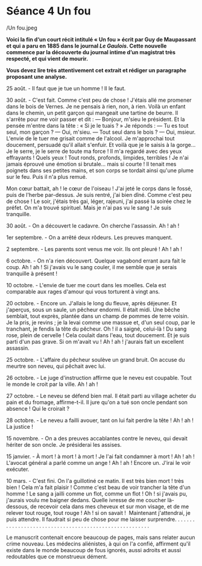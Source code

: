# Séance 4 Un fou

/Un fou.jpeg

**Voici la fin d‘un court récit intitulé « Un fou » écrit par Guy de Maupassant et qui a paru en 1885 dans le journal _Le Gaulois_. Cette nouvelle commence par la découverte du journal intime d’un magistrat très respecté, et qui vient de mourir.**

**Vous devez lire très attentivement cet extrait et rédiger un paragraphe proposant une analyse.**


25 août. - Il faut que je tue un homme ! Il le faut.

30 août. - C'est fait. Comme c'est peu de chose !
J'étais allé me promener dans le bois de Vernes. Je ne pensais à rien, non, à rien. Voilà un enfant dans le chemin, un petit garçon qui mangeait une tartine de beurre.
Il s'arrête pour me voir passer et dit :
— Bonjour, m'sieu le président.
Et la pensée m'entre dans la tête : « Si je le tuais ? »
Je réponds :
— Tu es tout seul, mon garçon ?
— Oui, m'sieu.
— Tout seul dans le bois ?
— Oui, msieur.
L'envie de le tuer me grisait comme de l'alcool. Je m'approchai tout doucement, persuadé qu'il allait s'enfuir. Et voilà que je le saisis à la gorge... Je le serre, je le serre de toute ma force ! Il m'a regardé avec des yeux effrayants ! Quels yeux ! Tout ronds, profonds, limpides, terribles ! Je n'ai jamais éprouvé une émotion si brutale... mais si courte ! Il tenait mes poignets dans ses petites mains, et son corps se tordait ainsi qu'une plume sur le feu. Puis il n'a plus remué.

Mon cœur battait, ah ! le cœur de l'oiseau ! J'ai jeté le corps dans le fossé, puis de l'herbe par-dessus.
Je suis rentré, j'ai bien dîné. Comme c'est peu de chose ! Le soir, j'étais très gai, léger, rajeuni, j'ai passé la soirée chez le préfet. On m'a trouvé spirituel.
Mais je n'ai pas vu le sang ! Je suis tranquille.

30 août. - On a découvert le cadavre. On cherche l'assassin. Ah ! ah !

1er septembre. - On a arrêté deux rôdeurs. Les preuves manquent.

2 septembre. - Les parents sont venus me voir. Ils ont pleuré ! Ah ! ah !

6 octobre. - On n'a rien découvert. Quelque vagabond errant aura fait le coup. Ah ! ah ! Si j'avais vu le sang couler, il me semble que je serais tranquille à présent !

10 octobre. - L'envie de tuer me court dans les moelles. Cela est comparable aux rages d'amour qui vous torturent à vingt ans.

20 octobre. - Encore un. J'allais le long du fleuve, après déjeuner. Et j'aperçus, sous un saule, un pêcheur endormi. Il était midi. Une bêche semblait, tout exprès, plantée dans un champ de pommes de terre voisin.
Je la pris, je revins ; je la levai comme une massue et, d'un seul coup, par le tranchant, je fendis la tête du pêcheur. Oh ! il a saigné, celui-là ! Du sang rose, plein de cervelle ! Cela coulait dans l'eau, tout doucement. Et je suis parti d'un pas grave. Si on m'avait vu ! Ah ! ah ! j'aurais fait un excellent assassin.

25 octobre. - L'affaire du pêcheur soulève un grand bruit. On accuse du meurtre son neveu, qui pêchait avec lui. 

26 octobre. - Le juge d'instruction affirme que le neveu est coupable. Tout le monde le croit par la ville. Ah ! ah !

27 octobre. - Le neveu se défend bien mal. Il était parti au village acheter du pain et du fromage, affirme-t-il. Il jure qu'on a tué son oncle pendant son absence ! Qui le croirait ?

28 octobre. - Le neveu a failli avouer, tant on lui fait perdre la tête ! Ah ! ah ! La justice !

15 novembre. - On a des preuves accablantes contre le neveu, qui devait hériter de son oncle. Je présiderai les assises.

15 janvier. - À mort ! à mort ! à mort ! Je l'ai fait condamner à mort ! Ah ! ah ! L'avocat général a parlé comme un ange ! Ah ! ah ! Encore un. J'irai le voir exécuter.

10 mars. - C'est fini. On l'a guillotiné ce matin. Il est très bien mort ! très bien ! Cela m'a fait plaisir ! Comme c'est beau de voir trancher la tête d'un homme ! Le sang a jailli comme un flot, comme un flot ! Oh ! si j'avais pu, j'aurais voulu me baigner dedans. Quelle ivresse de me coucher là-dessous, de recevoir cela dans mes cheveux et sur mon visage, et de me relever tout rouge, tout rouge ! Ah ! si on savait ! 
Maintenant j'attendrai, je puis attendre. Il faudrait si peu de chose pour me laisser surprendre.
. . . . . . . . . . . . . . . . . . . . . . . . . . . . . . . . . . . . . . . . . . . . . . . . . . . . . . 

Le manuscrit contenait encore beaucoup de pages, mais sans relater aucun crime nouveau.
Les médecins aliénistes, à qui on l'a confié, affirment qu'il existe dans le monde beaucoup de fous ignorés, aussi adroits et aussi redoutables que ce monstrueux dément.